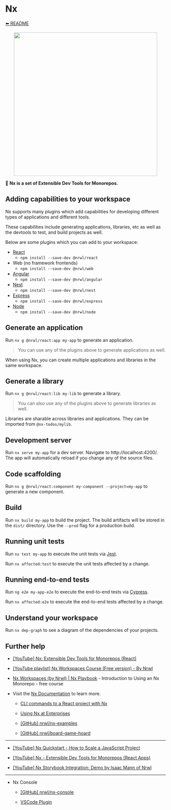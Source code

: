 # Nx

[⬅️ README](../README.md)

<p align="center"><img src="https://raw.githubusercontent.com/nrwl/nx/master/nx-logo.png" width="450"></p>

🔎 **Nx is a set of Extensible Dev Tools for Monorepos.**

## Adding capabilities to your workspace

Nx supports many plugins which add capabilities for developing different types of applications and different tools.

These capabilities include generating applications, libraries, etc as well as the devtools to test, and build projects as well.

Below are some plugins which you can add to your workspace:

- [React](https://reactjs.org)
  - `npm install --save-dev @nrwl/react`
- Web (no framework frontends)
  - `npm install --save-dev @nrwl/web`
- [Angular](https://angular.io)
  - `npm install --save-dev @nrwl/angular`
- [Nest](https://nestjs.com)
  - `npm install --save-dev @nrwl/nest`
- [Express](https://expressjs.com)
  - `npm install --save-dev @nrwl/express`
- [Node](https://nodejs.org)
  - `npm install --save-dev @nrwl/node`

## Generate an application

Run `nx g @nrwl/react:app my-app` to generate an application.

> You can use any of the plugins above to generate applications as well.

When using Nx, you can create multiple applications and libraries in the same workspace.

## Generate a library

Run `nx g @nrwl/react:lib my-lib` to generate a library.

> You can also use any of the plugins above to generate libraries as well.

Libraries are sharable across libraries and applications. They can be imported from `@nx-todos/mylib`.

## Development server

Run `nx serve my-app` for a dev server. Navigate to http://localhost:4200/. The app will automatically reload if you change any of the source files.

## Code scaffolding

Run `nx g @nrwl/react:component my-component --project=my-app` to generate a new component.

## Build

Run `nx build my-app` to build the project. The build artifacts will be stored in the `dist/` directory. Use the `--prod` flag for a production build.

## Running unit tests

Run `nx test my-app` to execute the unit tests via [Jest](https://jestjs.io).

Run `nx affected:test` to execute the unit tests affected by a change.

## Running end-to-end tests

Run `ng e2e my-app-e2e` to execute the end-to-end tests via [Cypress](https://www.cypress.io).

Run `nx affected:e2e` to execute the end-to-end tests affected by a change.

## Understand your workspace

Run `nx dep-graph` to see a diagram of the dependencies of your projects.

## Further help

- [[YouTube] Nx: Extensible Dev Tools for Monorepos (React)](https://www.youtube.com/watch?v=E188J7E_MDU)

- [[YouTube playlist] Nx Workspaces Course (Free version) - By Nrwl](https://www.youtube.com/watch?v=2mYLe9Kp9VM&list=PLakNactNC1dH38AfqmwabvOszDmKriGco)

- [Nx Workspaces (by Nrwl) | Nx Playbook](https://nxplaybook.com/p/nx-workspaces) - Introduction to Using an Nx Monorepo - free course

- Visit the [Nx Documentation](https://nx.dev) to learn more.

  - [CLI commands to a React project with Nx](https://nx.dev/react/api/home)

  - [Using Nx at Enterprises](https://nx.dev/react/guides/monorepo-nx-enterprise)

  - [[GitHub] nrwl/nx-examples](https://github.com/nrwl/nx-examples)

  - [[GitHub] nrwl/board-game-hoard](https://github.com/nrwl/board-game-hoard)

---

- [[YouTube] Nx Quickstart - How to Scale a JavaScript Project](https://www.youtube.com/watch?v=VUyBY72mwrQ)

- [[YouTube] Nx - Extensible Dev Tools for Monorepos (React Apps)](https://www.youtube.com/watch?v=Jxh_--FeJeY)

- [[YouTube] Nx Storybook Integration: Demo by Isaac Mann of Nrwl](https://www.youtube.com/watch?v=sFpqyjT7u4s)

---

- Nx Console

  - [[GitHub] nrwl/nx-console](https://github.com/nrwl/nx-console)

  - [VSCode Plugin](https://marketplace.visualstudio.com/items?itemName=nrwl.angular-console)
